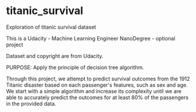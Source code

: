 # titanic_survival
Exploration of titanic survival dataset 

This is a Udacity - Machine Learning Engineer NanoDegree - optional project

Dataset and copyright are from Udacity.

PURPOSE: Apply the principle of decision tree algorithm.

Through this project, we attempt to predict survival outcomes from the 1912 Titanic disaster based on each passenger's features, such as sex and age.
We start with a simple algorithm and increase its complexity until we are able to accurately predict the outcomes for at least 80% of the passengers in the provided data.
